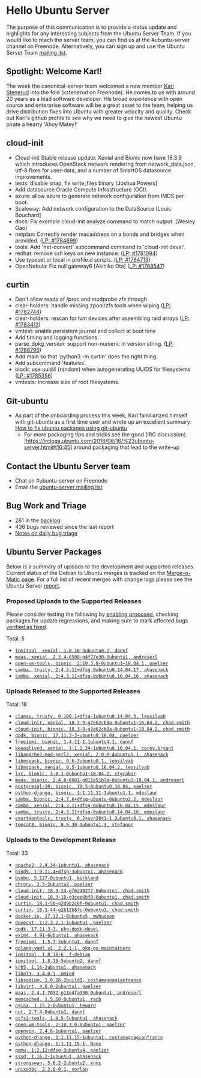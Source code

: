 # Hello Ubuntu Server

The purpose of this communication is to provide a status update and
highlights for any interesting subjects from the Ubuntu Server Team. If
you would like to reach the server team, you can find us at
the #ubuntu-server channel on Freenode. Alternatively, you can sign up
and use the Ubuntu Server Team [mailing list](https://lists.ubuntu.com/mailman/listinfo/ubuntu-server).


## Spotlight: Welcome Karl!

The week the canonical-server team welcomed a new member
[Karl Stenerud](https://github.com/kstenerud) into the fold
(kstenerud on Freenode). He comes to us with around 20 years as a lead
software developer. His broad experience with open source and enterprise
software will be a great asset to the team, helping us drive distribution
fixes into Ubuntu with greater velocity and quality. Check out Karl's github
profile to see why we need to give the newest Ubuntu pirate a hearty
'Ahoy Matey!'


## cloud-init

- Cloud-init Stable release update: Xenial and Bionic now have 18.3.9 which
  introduces OpenStack network rendering from network_data.json, utf-8 fixes
  for user-data, and a number of SmartOS datasource improvements.
- tests: disable snap, fix write_files binary [Joshua Powers]
- Add datasource Oracle Compute Infrastructure (OCI).
- azure: allow azure to generate network configuration from IMDS per boot.
- Scaleway: Add network configuration to the DataSource [Louis Bouchard]
- docs: Fix example cloud-init analyze command to match output.
  [Wesley Gao]
- netplan: Correctly render macaddress on a bonds and bridges when
  provided. ([LP: #1784699](https://bugs.launchpad.net/bugs/1784699))
- tools: Add 'net-convert' subcommand command to 'cloud-init devel'.
- redhat: remove ssh keys on new instance. ([LP: #1781094](https://bugs.launchpad.net/bugs/1781094))
- Use typeset or local in profile.d scripts. ([LP: #1784713](https://bugs.launchpad.net/bugs/1784713))
- OpenNebula: Fix null gateway6 [Akihiko Ota] ([LP: #1768547](https://bugs.launchpad.net/bugs/1768547))

## curtin

- Don't allow reads of /proc and modprobe zfs through
- clear-holders: handle missing zpool/zfs tools when wiping ([LP: #1782744](https://bugs.launchpad.net/bugs/1782744))
- clear-holders: rescan for lvm devices after assembling raid arrays
  ([LP: #1783413](https://bugs.launchpad.net/bugs/1783413))
- vmtest: enable persistent journal and collect at boot time
- Add timing and logging functions.
- parse_dpkg_version: support non-numeric in version string. ([LP: #1786795](https://bugs.launchpad.net/bugs/1786795))
- Add main so that 'python3 -m curtin' does the right thing.
- Add subcommand 'features'.
- block: use uuid4 (random) when autogenerating UUIDS for filesystems
  ([LP: #1785356](https://bugs.launchpad.net/bugs/1785356))
- vmtests: Increase size of root filesystems.

## Git-ubuntu
- As part of the onboarding process this week, Karl familiarized himself with
  git-ubuntu as a first time user and wrote up an excellent summary: [How to fix ubuntu packages using git-ubuntu](https://github.com/kstenerud/ubuntu-package-fixing)
  - For more packaging tips and tricks see the good (IRC discussion)[https://irclogs.ubuntu.com/2018/08/16/%23ubuntu-server.html#t16:45] around packaging
    that lead to the write-up


## Contact the Ubuntu Server team

- Chat on #ubuntu-server on Freenode
- Email the [ubuntu-server mailing list](https://lists.ubuntu.com/mailman/listinfo/ubuntu-server)

## Bug Work and Triage

- 281 in the [backlog]('https://bugs.launchpad.net/~ubuntu-server/+subscribedbugs)
- 436 bugs reviewed since the last report
- [Notes on daily bug triage](https://wiki.ubuntu.com/ServerTeam/KnowledgeBase#Bug_Triage)

## Ubuntu Server Packages

Below is a summary of uploads to the development and supported
releases. Current status of the Debian to Ubuntu merges is tracked on
the [Merge-o-Matic page](https://merges.ubuntu.com/main.html). For a
full list of recent merges with change logs please see the Ubuntu
Server [report](http://reqorts.qa.ubuntu.com/reports/ubuntu-server/merges.html).

### Proposed Uploads to the Supported Releases

Please consider testing the following by [enabling proposed](https://wiki.ubuntu.com/Testing/EnableProposed), checking packages for update regressions, and making sure to mark affected bugs [verified as fixed](https://wiki.ubuntu.com/StableReleaseUpdates#Verification).

Total: 5

- [`ipmitool, xenial, 1.8.16-3ubuntu0.2, dannf`](https://launchpad.net/ubuntu/+source/ipmitool/1.8.16-3ubuntu0.2)
- [`maas, xenial, 2.3.4-6508-g4f77e30-0ubuntu1, andreserl`](https://launchpad.net/ubuntu/+source/maas/2.3.4-6508-g4f77e30-0ubuntu1)
- [`open-vm-tools, bionic, 2:10.3.0-0ubuntu1~18.04.1, paelzer`](https://launchpad.net/ubuntu/+source/open-vm-tools/2:10.3.0-0ubuntu1~18.04.1)
- [`samba, trusty, 2:4.3.11+dfsg-0ubuntu0.14.04.17, ahasenack`](https://launchpad.net/ubuntu/+source/samba/2:4.3.11+dfsg-0ubuntu0.14.04.17)
- [`samba, xenial, 2:4.3.11+dfsg-0ubuntu0.16.04.16, ahasenack`](https://launchpad.net/ubuntu/+source/samba/2:4.3.11+dfsg-0ubuntu0.16.04.16)

### Uploads Released to the Supported Releases

Total: 18

- [`clamav, trusty, 0.100.1+dfsg-1ubuntu0.14.04.3, leosilvab`](https://launchpad.net/ubuntu/+source/clamav/0.100.1+dfsg-1ubuntu0.14.04.3)
- [`cloud-init, xenial, 18.3-9-g2e62cb8a-0ubuntu1~16.04.2, chad.smith`](https://launchpad.net/ubuntu/+source/cloud-init/18.3-9-g2e62cb8a-0ubuntu1~16.04.2)
- [`cloud-init, bionic, 18.3-9-g2e62cb8a-0ubuntu1~18.04.2, chad.smith`](https://launchpad.net/ubuntu/+source/cloud-init/18.3-9-g2e62cb8a-0ubuntu1~18.04.2)
- [`dpdk, bionic, 17.11.3-3~ubuntu0.18.04, paelzer`](https://launchpad.net/ubuntu/+source/dpdk/17.11.3-3~ubuntu0.18.04)
- [`freeipmi, bionic, 1.4.11-1.1ubuntu4.1, dannf`](https://launchpad.net/ubuntu/+source/freeipmi/1.4.11-1.1ubuntu4.1)
- [`keepalived, xenial, 1:1.2.24-1ubuntu0.16.04.1, corey.bryant`](https://launchpad.net/ubuntu/+source/keepalived/1:1.2.24-1ubuntu0.16.04.1)
- [`libapache2-mod-perl2, xenial, 2.0.9-4ubuntu1.1, ahasenack`](https://launchpad.net/ubuntu/+source/libapache2-mod-perl2/2.0.9-4ubuntu1.1)
- [`libmspack, bionic, 0.6-3ubuntu0.1, leosilvab`](https://launchpad.net/ubuntu/+source/libmspack/0.6-3ubuntu0.1)
- [`libmspack, xenial, 0.5-1ubuntu0.16.04.2, leosilvab`](https://launchpad.net/ubuntu/+source/libmspack/0.5-1ubuntu0.16.04.2)
- [`lxc, bionic, 3.0.1-0ubuntu1~18.04.2, stgraber`](https://launchpad.net/ubuntu/+source/lxc/3.0.1-0ubuntu1~18.04.2)
- [`maas, bionic, 2.4.0-6981-g011e51b7a-0ubuntu1~18.04.1, andreserl`](https://launchpad.net/ubuntu/+source/maas/2.4.0-6981-g011e51b7a-0ubuntu1~18.04.1)
- [`postgresql-10, bionic, 10.5-0ubuntu0.18.04, paelzer`](https://launchpad.net/ubuntu/+source/postgresql-10/10.5-0ubuntu0.18.04)
- [`python-django, bionic, 1:1.11.11-1ubuntu1.1, mdeslaur`](https://launchpad.net/ubuntu/+source/python-django/1:1.11.11-1ubuntu1.1)
- [`samba, bionic, 2:4.7.6+dfsg~ubuntu-0ubuntu2.2, mdeslaur`](https://launchpad.net/ubuntu/+source/samba/2:4.7.6+dfsg~ubuntu-0ubuntu2.2)
- [`samba, xenial, 2:4.3.11+dfsg-0ubuntu0.16.04.15, mdeslaur`](https://launchpad.net/ubuntu/+source/samba/2:4.3.11+dfsg-0ubuntu0.16.04.15)
- [`samba, trusty, 2:4.3.11+dfsg-0ubuntu0.14.04.16, mdeslaur`](https://launchpad.net/ubuntu/+source/samba/2:4.3.11+dfsg-0ubuntu0.14.04.16)
- [`smartmontools, trusty, 6.2+svn3841-1.2ubuntu0.1, ahasenack`](https://launchpad.net/ubuntu/+source/smartmontools/6.2+svn3841-1.2ubuntu0.1)
- [`tomcat8, bionic, 8.5.30-1ubuntu1.3, stefanor`](https://launchpad.net/ubuntu/+source/tomcat8/8.5.30-1ubuntu1.3)

### Uploads to the Development Release

Total: 33

- [`apache2, 2.4.34-1ubuntu1, ahasenack`](https://launchpad.net/ubuntu/+source/apache2/2.4.34-1ubuntu1)
- [`bind9, 1:9.11.4+dfsg-3ubuntu1, ahasenack`](https://launchpad.net/ubuntu/+source/bind9/1:9.11.4+dfsg-3ubuntu1)
- [`byobu, 5.127-0ubuntu1, kirkland`](https://launchpad.net/ubuntu/+source/byobu/5.127-0ubuntu1)
- [`chrony, 3.3-2ubuntu2, paelzer`](https://launchpad.net/ubuntu/+source/chrony/3.3-2ubuntu2)
- [`cloud-init, 18.3-24-gf6249277-0ubuntu1, chad.smith`](https://launchpad.net/ubuntu/+source/cloud-init/18.3-24-gf6249277-0ubuntu1)
- [`cloud-init, 18.3-18-g3cee0bf8-0ubuntu1, chad.smith`](https://launchpad.net/ubuntu/+source/cloud-init/18.3-18-g3cee0bf8-0ubuntu1)
- [`curtin, 18.1-50-g2d9b2c6f-0ubuntu1, chad.smith`](https://launchpad.net/ubuntu/+source/curtin/18.1-50-g2d9b2c6f-0ubuntu1)
- [`curtin, 18.1-44-g2b12b8fc-0ubuntu1, chad.smith`](https://launchpad.net/ubuntu/+source/curtin/18.1-44-g2b12b8fc-0ubuntu1)
- [`docker.io, 17.12.1-0ubuntu5, mwhudson`](https://launchpad.net/ubuntu/+source/docker.io/17.12.1-0ubuntu5)
- [`dovecot, 1:2.3.2.1-1ubuntu1, paelzer`](https://launchpad.net/ubuntu/+source/dovecot/1:2.3.2.1-1ubuntu1)
- [`dpdk, 17.11.3-3, pkg-dpdk-devel`](https://launchpad.net/ubuntu/+source/dpdk/17.11.3-3)
- [`exim4, 4.91-6ubuntu1, ahasenack`](https://launchpad.net/ubuntu/+source/exim4/4.91-6ubuntu1)
- [`freeipmi, 1.5.7-2ubuntu1, dannf`](https://launchpad.net/ubuntu/+source/freeipmi/1.5.7-2ubuntu1)
- [`golang-yaml.v2, 2.2.1-1, pkg-go-maintainers`](https://launchpad.net/ubuntu/+source/golang-yaml.v2/2.2.1-1)
- [`ipmitool, 1.8.18-6, f-debian`](https://launchpad.net/ubuntu/+source/ipmitool/1.8.18-6)
- [`ipmitool, 1.8.18-5ubuntu2, dannf`](https://launchpad.net/ubuntu/+source/ipmitool/1.8.18-5ubuntu2)
- [`krb5, 1.16-2ubuntu1, ahasenack`](https://launchpad.net/ubuntu/+source/krb5/1.16-2ubuntu1)
- [`libnl3, 3.4.0-1, mmind`](https://launchpad.net/ubuntu/+source/libnl3/3.4.0-1)
- [`libsodium, 1.0.16-2build1, costamagnagianfranco`](https://launchpad.net/ubuntu/+source/libsodium/1.0.16-2build1)
- [`libvirt, 4.6.0-2ubuntu1, paelzer`](https://launchpad.net/ubuntu/+source/libvirt/4.6.0-2ubuntu1)
- [`maas, 2.4.1-7032-g11e4fa330-0ubuntu1, andreserl`](https://launchpad.net/ubuntu/+source/maas/2.4.1-7032-g11e4fa330-0ubuntu1)
- [`memcached, 1.5.10-0ubuntu1, racb`](https://launchpad.net/ubuntu/+source/memcached/1.5.10-0ubuntu1)
- [`nginx, 1.15.2-0ubuntu1, teward`](https://launchpad.net/ubuntu/+source/nginx/1.15.2-0ubuntu1)
- [`nut, 2.7.4-8ubuntu1, dannf`](https://launchpad.net/ubuntu/+source/nut/2.7.4-8ubuntu1)
- [`ocfs2-tools, 1.8.5-5ubuntu1, ahasenack`](https://launchpad.net/ubuntu/+source/ocfs2-tools/1.8.5-5ubuntu1)
- [`open-vm-tools, 2:10.3.0-0ubuntu1, paelzer`](https://launchpad.net/ubuntu/+source/open-vm-tools/2:10.3.0-0ubuntu1)
- [`openvpn, 2.4.6-1ubuntu1, paelzer`](https://launchpad.net/ubuntu/+source/openvpn/2.4.6-1ubuntu1)
- [`python-django, 1:1.11.15-1ubuntu1, costamagnagianfranco`](https://launchpad.net/ubuntu/+source/python-django/1:1.11.15-1ubuntu1)
- [`python-django, 1:1.11.15-1, None`](https://launchpad.net/ubuntu/+source/python-django/1:1.11.15-1)
- [`qemu, 1:2.12+dfsg-3ubuntu4, paelzer`](https://launchpad.net/ubuntu/+source/qemu/1:2.12+dfsg-3ubuntu4)
- [`sssd, 1.16.2-1ubuntu1, ahasenack`](https://launchpad.net/ubuntu/+source/sssd/1.16.2-1ubuntu1)
- [`strongswan, 5.6.2-2ubuntu2, xnox`](https://launchpad.net/ubuntu/+source/strongswan/5.6.2-2ubuntu2)
- [`unixodbc, 2.3.6-0.1, vorlon`](https://launchpad.net/ubuntu/+source/unixodbc/2.3.6-0.1)
